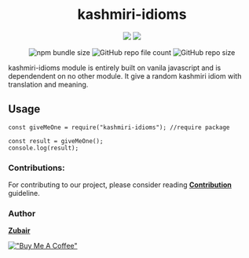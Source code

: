 <div align="center"><h1>kashmiri-idioms</h1>

<img src="https://img.shields.io/github/issues/user2695/kashmiri-idioms">
<img src="https://img.shields.io/github/forks/user2695/kashmiri-idioms">

![npm bundle size](https://img.shields.io/bundlephobia/minzip/kashmiri-idioms?style=plastic)
![GitHub repo file count](https://img.shields.io/github/directory-file-count/user2695/kashmiri-idioms?color=red&style=plastic)
![GitHub repo size](https://img.shields.io/github/repo-size/user2695/kashmiri-idioms?color=yellow&style=plastic)</div>

kashmiri-idioms module is entirely built on vanila javascript and is dependendent on no other module. It give a random kashmiri idiom with translation and meaning.

## Usage

```
const giveMeOne = require("kashmiri-idioms"); //require package

const result = giveMeOne();
console.log(result);
```

### Contributions:

For contributing to our project, please consider reading **[Contribution](https://github.com/user2695/kashmiri-idioms/blob/master/Contribution.md)** guideline.

### Author

**[Zubair](https://github.com/user2695)**

[!["Buy Me A Coffee"](https://www.buymeacoffee.com/assets/img/custom_images/orange_img.png)](https://www.buymeacoffee.com/zykhan37)
